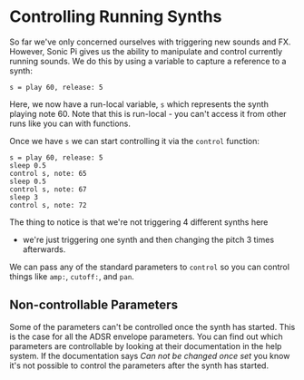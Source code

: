 # Controlling Running Synths

So far we've only concerned ourselves with triggering new sounds and
FX. However, Sonic Pi gives us the ability to manipulate and control
currently running sounds. We do this by using a variable to capture a
reference to a synth:

```
s = play 60, release: 5
```

Here, we now have a run-local variable, `s` which represents the synth
playing note 60. Note that this is run-local - you can't access it from
other runs like you can with functions.

Once we have `s` we can start controlling it via the `control` function:

```
s = play 60, release: 5
sleep 0.5
control s, note: 65
sleep 0.5
control s, note: 67
sleep 3
control s, note: 72
```

The thing to notice is that we're not triggering 4 different synths here
- we're just triggering one synth and then changing the pitch 3 times
afterwards.

We can pass any of the standard parameters to `control` so you can
control things like `amp:`, `cutoff:`, and `pan`.

## Non-controllable Parameters

Some of the parameters can't be controlled once the synth has
started. This is the case for all the ADSR envelope parameters. You can
find out which parameters are controllable by looking at their
documentation in the help system. If the documentation says *Can not be
changed once set* you know it's not possible to control the parameters
after the synth has started.



